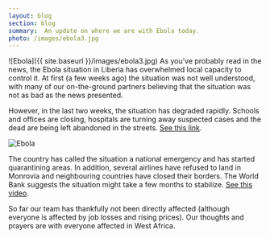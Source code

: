 ```yaml
---
layout: blog
section: blog
summary:  An update on where we are with Ebola today.
photo: /images/ebola3.jpg
---
```


![Ebola]({{ site.baseurl }}/images/ebola3.jpg) As you’ve probably read in the news, the Ebola situation in Liberia has overwhelmed local capacity to control it. At first (a few weeks ago) the situation was not well understood, with many of our on-the-ground partners believing that the situation was not as bad as the news presented.

However, in the last two weeks, the situation has degraded rapidly. Schools and offices are closing, hospitals are turning away suspected cases and the dead are being left abandoned in the streets. [See this link](http://goo.gl/HSFoqA).

![Ebola](https://s3-eu-west-1.amazonaws.com/timbyinfo/ebola.jpg)

The country has called the situation a national emergency and has started quarantining areas. In addition, several airlines have refused to land in Monrovia and neighbouring countries have closed their borders. The World Bank suggests the situation might take a few months to stabilize. [See this video](https://www.youtube.com/watch?v=lroXFQwMXsQ).

So far our team has thankfully not been directly affected (although everyone is affected by job losses and rising prices). Our thoughts and prayers are with everyone affected in West Africa.
